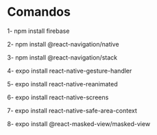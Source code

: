 # Comandos

1- npm install firebase

2- npm install @react-navigation/native

3- npm install @react-navigation/stack

4- expo install react-native-gesture-handler

5- expo install react-native-reanimated

6- expo install react-native-screens

7- expo install react-native-safe-area-context

8- expo install @react-masked-view/masked-view
